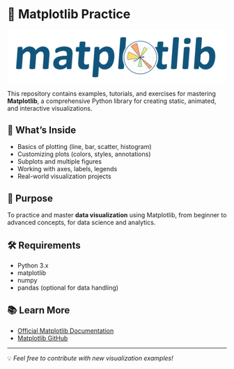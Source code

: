 # 🎨 Matplotlib Practice

![Matplotlib Logo](https://raw.githubusercontent.com/matplotlib/matplotlib/main/doc/_static/logo2.svg)

This repository contains examples, tutorials, and exercises for mastering **Matplotlib**, a comprehensive Python library for creating static, animated, and interactive visualizations.  

## 🚀 What’s Inside
- Basics of plotting (line, bar, scatter, histogram)
- Customizing plots (colors, styles, annotations)
- Subplots and multiple figures
- Working with axes, labels, legends
- Real-world visualization projects

## 🎯 Purpose
To practice and master **data visualization** using Matplotlib, from beginner to advanced concepts, for data science and analytics.  

## 🛠️ Requirements
- Python 3.x  
- matplotlib  
- numpy  
- pandas (optional for data handling)  

## 📚 Learn More
- [Official Matplotlib Documentation](https://matplotlib.org/stable/contents.html)  
- [Matplotlib GitHub](https://github.com/matplotlib/matplotlib)  

---
💡 *Feel free to contribute with new visualization examples!*
